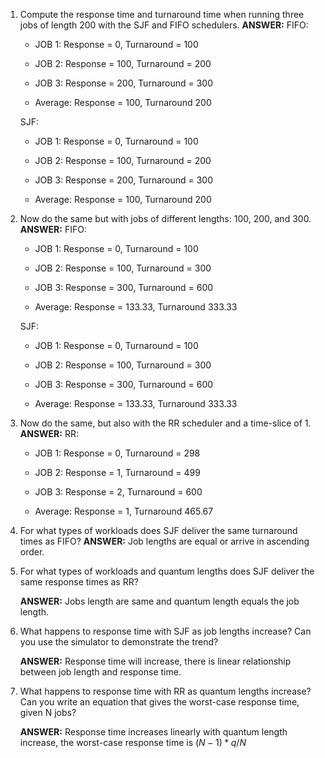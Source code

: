 1. Compute the response time and turnaround time when running three jobs of length 200 with the SJF and FIFO schedulers.
   **ANSWER:**
   FIFO: 
   
   - JOB 1: Response = 0, Turnaround = 100
   
   - JOB 2: Response = 100, Turnaround = 200
   
   - JOB 3: Response = 200, Turnaround = 300
   
   - Average: Response = 100,  Turnaround 200
   
   SJF:
   
   - JOB 1: Response = 0, Turnaround = 100
   
   - JOB 2: Response = 100, Turnaround = 200
   
   - JOB 3: Response = 200, Turnaround = 300
   
   - Average: Response = 100, Turnaround 200

2. Now do the same but with jobs of different lengths: 100, 200, and 300.
   **ANSWER:** 
   FIFO:
   
   - JOB 1: Response = 0, Turnaround = 100
   
   - JOB 2: Response = 100, Turnaround = 300
   
   - JOB 3: Response = 300, Turnaround = 600
   
   - Average: Response = 133.33, Turnaround 333.33
   
   SJF:
   
   - JOB 1: Response = 0, Turnaround = 100
   
   - JOB 2: Response = 100, Turnaround = 300
   
   - JOB 3: Response = 300, Turnaround = 600
   
   - Average: Response = 133.33, Turnaround 333.33

3. Now do the same, but also with the RR scheduler and a time-slice of 1.
   **ANSWER:** 
   RR:
   
   - JOB 1: Response = 0, Turnaround = 298
   
   - JOB 2: Response = 1, Turnaround = 499
   
   - JOB 3: Response = 2, Turnaround = 600
   
   - Average: Response = 1, Turnaround 465.67

4. For what types of workloads does SJF deliver the same turnaround times as FIFO?
   **ANSWER:** Job lengths are equal or arrive in ascending order.

5. For what types of workloads and quantum lengths does SJF deliver the same response times as RR?
   
   **ANSWER:** Jobs length are same and quantum length equals the job length.

6. What happens to response time with SJF as job lengths increase? Can you use the simulator to demonstrate the trend?
   
   **ANSWER:** Response time will increase, there is linear relationship between job length and response time.

7. What happens to response time with RR as quantum lengths increase? Can you write an equation that gives the worst-case response time, given N jobs?
   
   **ANSWER:** Response time increases linearly with quantum length increase, the worst-case response time is $(N-1)*q/N$


